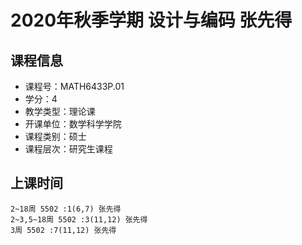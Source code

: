 # 2020年秋季学期 设计与编码 张先得






## 课程信息

- 课程号：MATH6433P.01
- 学分：4
- 教学类型：理论课
- 开课单位：数学科学学院
- 课程类别：硕士
- 课程层次：研究生课程

## 上课时间

```
2~18周 5502 :1(6,7) 张先得
2~3,5~18周 5502 :3(11,12) 张先得
3周 5502 :7(11,12) 张先得
```

